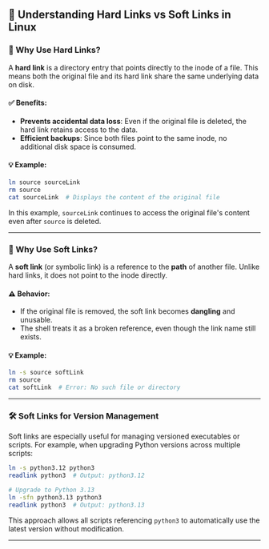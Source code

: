 ## 🔗 Understanding Hard Links vs Soft Links in Linux

### 📌 Why Use Hard Links?

A **hard link** is a directory entry that points directly to the inode of a file. This means both the original file and its hard link share the same underlying data on disk.

#### ✅ Benefits:
- **Prevents accidental data loss**: Even if the original file is deleted, the hard link retains access to the data.
- **Efficient backups**: Since both files point to the same inode, no additional disk space is consumed.

#### 💡 Example:
```bash
ln source sourceLink
rm source
cat sourceLink  # Displays the content of the original file
```

In this example, `sourceLink` continues to access the original file's content even after `source` is deleted.

---

### 📌 Why Use Soft Links?

A **soft link** (or symbolic link) is a reference to the **path** of another file. Unlike hard links, it does not point to the inode directly.

#### ⚠️ Behavior:
- If the original file is removed, the soft link becomes **dangling** and unusable.
- The shell treats it as a broken reference, even though the link name still exists.

#### 💡 Example:
```bash
ln -s source softLink
rm source
cat softLink  # Error: No such file or directory
```

---

### 🛠 Soft Links for Version Management

Soft links are especially useful for managing versioned executables or scripts. For example, when upgrading Python versions across multiple scripts:

```bash
ln -s python3.12 python3
readlink python3  # Output: python3.12

# Upgrade to Python 3.13
ln -sfn python3.13 python3
readlink python3  # Output: python3.13
```

This approach allows all scripts referencing `python3` to automatically use the latest version without modification.

---

